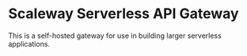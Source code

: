 # Scaleway Serverless API Gateway

This is a self-hosted gateway for use in building larger serverless applications.

